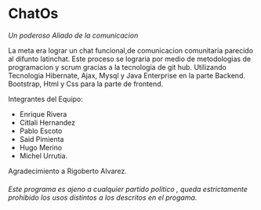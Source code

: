 # ChatOs 

*Un poderoso Aliado de la comunicacion*

La meta era lograr un chat funcional,de comunicacion comunitaria parecido al difunto latinchat.
Este proceso se lograria por medio de metodologias de programacion y scrum 
gracias a la tecnologia de git hub. 
Utilizando Tecnologia Hibernate, Ajax, Mysql y Java Enterprise en la parte Backend.
Bootstrap, Html y Css para la parte de frontend.

Integrantes del Equipo:

* Enrique Rivera
* Citlali Hernandez
* Pablo Escoto 
* Said Pimienta
* Hugo Merino
* Michel Urrutia.

Agradecimiento a Rigoberto Alvarez.


###### Este programa es ajeno a cualquier partido politico , queda estrictamente prohibido los usos distintos a los descritos en el progama.

